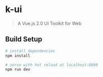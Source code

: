 # k-ui

> A Vue.js 2.0 UI Toolkit for Web

## Build Setup

``` bash
# install dependencies
npm install

# serve with hot reload at localhost:8080
npm run dev

